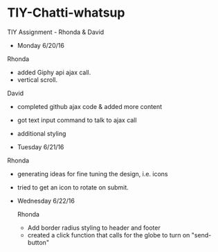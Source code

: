 # TIY-Chatti-whatsup
TIY Assignment - Rhonda &amp; David


 * Monday 6/20/16

 Rhonda

  * added Giphy api ajax call.
  * vertical scroll.


 David

  * completed github ajax code & added more content
  * got text input command to talk to ajax call
  * additional styling




* Tuesday 6/21/16

Rhonda

  * generating ideas for fine tuning the design, i.e. icons
  * tried to get an icon to rotate on submit.




* Wednesday 6/22/16

  Rhonda

  * Add border radius styling to header and footer
  * created a click function that calls for the globe to turn on "send-button"
